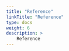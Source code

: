 ```yaml
---
title: "Reference"
linkTitle: "Reference"
type: docs
weight: 6
description: >
    Reference
---
```

